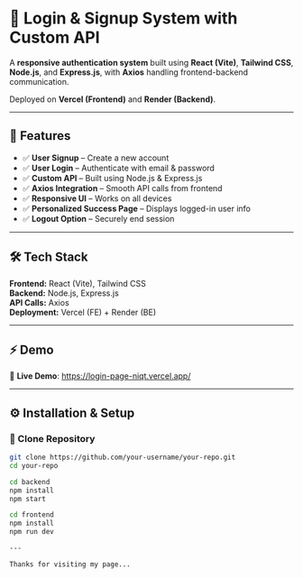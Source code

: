 # 🔐 Login & Signup System with Custom API  

A **responsive authentication system** built using **React (Vite)**, **Tailwind CSS**, **Node.js**, and **Express.js**, with **Axios** handling frontend-backend communication.  

Deployed on **Vercel (Frontend)** and **Render (Backend)**.  

---

## 🚀 Features  
- ✅ **User Signup** – Create a new account  
- ✅ **User Login** – Authenticate with email & password  
- ✅ **Custom API** – Built using Node.js & Express.js  
- ✅ **Axios Integration** – Smooth API calls from frontend  
- ✅ **Responsive UI** – Works on all devices  
- ✅ **Personalized Success Page** – Displays logged-in user info  
- ✅ **Logout Option** – Securely end session  

---

## 🛠️ Tech Stack  
**Frontend:** React (Vite), Tailwind CSS  
**Backend:** Node.js, Express.js  
**API Calls:** Axios  
**Deployment:** Vercel (FE) + Render (BE)  

---

## ⚡ Demo  
🔗 **Live Demo**: https://login-page-niqt.vercel.app/ 

---

## ⚙️ Installation & Setup  

### 🔹 Clone Repository  
```bash
git clone https://github.com/your-username/your-repo.git
cd your-repo

cd backend
npm install
npm start

cd frontend
npm install
npm run dev

---

Thanks for visiting my page...
